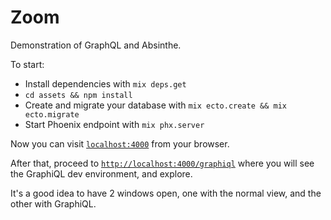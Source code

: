 # Zoom

Demonstration of GraphQL and Absinthe.

To start:

  * Install dependencies with `mix deps.get`
  * `cd assets && npm install`
  * Create and migrate your database with `mix ecto.create && mix ecto.migrate`
  * Start Phoenix endpoint with `mix phx.server`

Now you can visit [`localhost:4000`](http://localhost:4000) from your browser.

After that, proceed to [`http://localhost:4000/graphiql`](http://localhost:4000/graphiql) where you will see the GraphiQL dev environment, and explore.

It's a good idea to have 2 windows open, one with the normal view, and the other with GraphiQL.